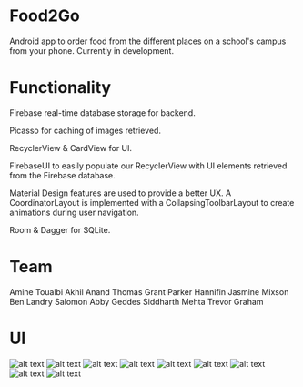 # Food2Go

Android app to order food from the different places on a school's campus from your phone. Currently in development. 

# Functionality
Firebase real-time database storage for backend.

Picasso for caching of images retrieved. 

RecyclerView & CardView for UI. 

FirebaseUI to easily populate our RecyclerView with UI elements retrieved from the Firebase database.

Material Design features are used to provide a better UX. A CoordinatorLayout is implemented with a CollapsingToolbarLayout to create animations during user navigation. 

Room & Dagger for SQLite. 

# Team
 
 Amine Toualbi
 Akhil Anand 
 Thomas Grant 
 Parker Hannifin
 Jasmine Mixson
 Ben Landry Salomon
 Abby Geddes
 Siddharth Mehta
 Trevor Graham


# UI

![alt text](http://image.noelshack.com/fichiers/2019/20/7/1558221574-food2go1.png)
![alt text](http://image.noelshack.com/fichiers/2019/20/7/1558238545-food2go2.png)
![alt text](http://image.noelshack.com/fichiers/2019/20/7/1558238548-food2go3.png)
![alt text](https://image.noelshack.com/fichiers/2019/47/5/1574463085-screenshot-20191121-171134.jpg)
![alt text](https://image.noelshack.com/fichiers/2019/47/5/1574463185-screenshot-20191121-171141.jpg)
![alt text](https://image.noelshack.com/fichiers/2019/47/5/1574463224-screenshot-20191121-171151.jpg)
![alt text](https://image.noelshack.com/fichiers/2019/47/5/1574463235-screenshot-20191121-171255.jpg)
![alt text](https://image.noelshack.com/fichiers/2019/47/5/1574463229-screenshot-20191121-171314.jpg)
![alt text](https://image.noelshack.com/fichiers/2019/47/5/1574463589-screenshot-20191122-155808.jpg)



